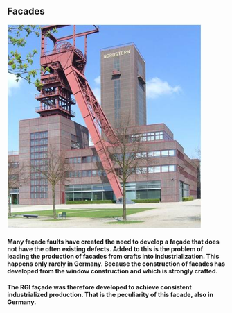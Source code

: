## Facades

![facades1](/facades1.jpg)


#### Many façade faults have created the need to develop a façade that does not have the often existing defects. Added to this is the problem of leading the production of facades from crafts into industrialization. This happens only rarely in Germany. Because the construction of facades has developed from the window construction and which is strongly crafted.  
#### The RGI façade was therefore developed to achieve consistent industrialized production. That is the peculiarity of this facade, also in Germany.